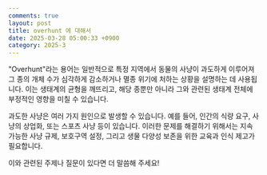 ```yaml
---
comments: true
layout: post
title: overhunt 에 대해서
date: 2025-03-28 05:00:33 +0900
category: 2025-3
---
```


"Overhunt"라는 용어는 일반적으로 특정 지역에서 동물의 사냥이 과도하게 이루어져 그 종의 개체 수가 심각하게 감소하거나 멸종 위기에 처하는 상황을 설명하는 데 사용됩니다. 이는 생태계의 균형을 깨뜨리고, 해당 종뿐만 아니라 그와 관련된 생태계 전체에 부정적인 영향을 미칠 수 있습니다.

과도한 사냥은 여러 가지 원인으로 발생할 수 있습니다. 예를 들어, 인간의 식량 요구, 사냥의 상업화, 또는 스포츠 사냥 등이 있습니다. 이러한 문제를 해결하기 위해서는 지속 가능한 사냥 규제, 보호구역 설정, 그리고 생물 다양성 보존을 위한 교육과 인식 제고가 필요합니다.

이와 관련된 주제나 질문이 있다면 더 말씀해 주세요!